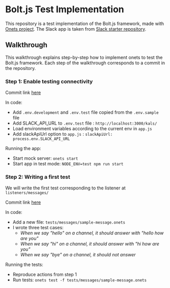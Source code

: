 # Bolt.js Test Implementation

This repository is a test implementation of the Bolt.js framework, made with [Onets project](https://github.com/CovidBackToWork/onets). The Slack app is taken from [Slack starter repository](https://github.com/slack-samples/bolt-js-starter-template).


## Walkthrough

This walkthrough explains step-by-step how to implement onets to test the Bolt.js framework.
Each step of the walkthrough corresponds to a commit in the repository.

### Step 1: Enable testing connectivity

Commit link [here](https://github.com/AlexisTonneau/boltjs-test-implementation/commit/ab6dbc11a0fa2e48c0a78d48bd1472eba72bbcb5)

In code:

- Add `.env.development` and `.env.test` file copied from the `.env.sample` file
- Add SLACK_API_URL to `.env.test` file : `http://localhost:3000/kals/`
- Load environment variables according to the current env in `app.js`
- Add slackApiUrl option to `app.js` : `slackApiUrl: process.env.SLACK_API_URL`

Running the app:

- Start mock server: `onets start`
- Start app in test mode: `NODE_ENV=test npm run start`


### Step 2: Writing a first test 

We will write the first test corresponding to the listener at `listeners/messages/`

Commit link [here](https://github.com/AlexisTonneau/boltjs-test-implementation/commit/7b55f0f4600924e640d6543251fb26e5c4c8858e)

In code:

- Add a new file: `tests/messages/sample-message.onets`
- I wrote three test cases:
  - _When we say "hello" on a channel, it should answer with "hello how are you"_
  - _When we say "hi" on a channel, it should answer with "hi how are you"_
  - _When we say "bye" on a channel, it should not answer_

Running the tests:
- Reproduce actions from step 1
- Run tests: `onets test -f tests/messages/sample-message.onets`

